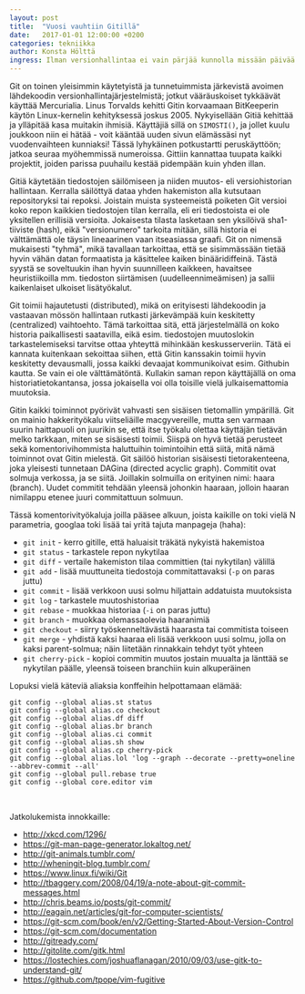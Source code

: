 ```yaml
---
layout: post
title:  "Vuosi vauhtiin Gitillä"
date:   2017-01-01 12:00:00 +0200
categories: tekniikka
author: Konsta Hölttä
ingress: Ilman versionhallintaa ei vain pärjää kunnolla missään päivää pidemmässä projektissa. GT tarjoaa vuoden mittaisen artikkelisarjan Gitin käyttöön - mitä, miksi ja miten.
---
```


Git on toinen yleisimmin käytetyistä ja tunnetuimmista järkevistä avoimen
lähdekoodin versionhallintajärjestelmistä; jotkut vääräuskoiset tykkäävät
käyttää Mercurialia. Linus Torvalds kehitti Gitin korvaamaan BitKeeperin käytön
Linux-kernelin kehityksessä joskus 2005. Nykyisellään Gitiä kehittää ja
ylläpitää kasa muitakin ihmisiä. Käyttäjiä sillä on `SIMOSTI()`, ja jollet
kuulu joukkoon niin ei hätää - voit kääntää uuden sivun elämässäsi nyt
vuodenvaihteen kunniaksi! Tässä lyhykäinen potkustartti peruskäyttöön; jatkoa
seuraa myöhemmissä numeroissa. Gittiin kannattaa tuupata kaikki projektit,
joiden parissa puuhailu kestää pidempään kuin yhden illan.

Gitiä käytetään tiedostojen säilömiseen ja niiden muutos- eli versiohistorian
hallintaan. Kerralla säilöttyä dataa yhden hakemiston alla kutsutaan
repositoryksi tai repoksi. Joistain muista systeemeistä poiketen Git versioi
koko repon kaikkien tiedostojen tilan kerralla, eli eri tiedostoista ei ole
yksitellen erillisiä versioita. Jokaisesta tilasta lasketaan sen yksilöivä
sha1-tiiviste (hash), eikä "versionumero" tarkoita mitään, sillä historia ei
välttämättä ole täysin lineaarinen vaan itseasiassa graafi. Git on nimensä
mukaisesti "tyhmä", mikä tavallaan tarkoittaa, että se sisimmässään tietää
hyvin vähän datan formaatista ja käsittelee kaiken binääridiffeinä. Tästä
syystä se soveltuukin ihan hyvin suunnilleen kaikkeen, havaitsee
heuristiikoilla mm. tiedoston siirtämisen (uudelleennimeämisen) ja sallii
kaikenlaiset ulkoiset lisätyökalut.

Git toimii hajautetusti (distributed), mikä on erityisesti lähdekoodin ja
vastaavan mössön hallintaan rutkasti järkevämpää kuin keskitetty (centralized)
vaihtoehto. Tämä tarkoittaa sitä, että järjestelmällä on koko historia
paikallisesti saatavilla, eikä esim. tiedostojen muutoslokin tarkastelemiseksi
tarvitse ottaa yhteyttä mihinkään keskusserveriin. Tätä ei kannata kuitenkaan
sekoittaa siihen, että Gitin kanssakin toimii hyvin keskitetty devausmalli,
jossa kaikki devaajat kommunikoivat esim. Githubin kautta. Se vain ei ole
välttämätöntä. Kullakin saman repon käyttäjällä on oma historiatietokantansa,
jossa jokaisella voi olla toisille vielä julkaisemattomia muutoksia.

Gitin kaikki toiminnot pyörivät vahvasti sen sisäisen tietomallin ympärillä.
Git on mainio hakkerityökalu viitseliäille macgyvereille, mutta sen varmaan
suurin haittapuoli on juurikin se, että itse työkalu olettaa käyttäjän
tietävän melko tarkkaan, miten se sisäisesti toimii. Siispä on hyvä tietää
perusteet sekä komentorivihommista haluttuihin toimintoihin että siitä, mitä
nämä toiminnot ovat Gitin mielestä. Git säilöö historian sisäisesti
tietorakenteena, joka yleisesti tunnetaan DAGina (directed acyclic graph).
Commitit ovat solmuja verkossa, ja se siitä. Joillakin solmuilla on erityinen
nimi: haara (branch). Uudet commitit tehdään yleensä johonkin haaraan, jolloin
haaran nimilappu etenee juuri commitattuun solmuun.

Tässä komentorivityökaluja joilla pääsee alkuun, joista kaikille on toki vielä
N parametria, googlaa toki lisää tai yritä tajuta manpageja (haha):

* `git init` - kerro gitille, että haluaisit träkätä nykyistä hakemistoa
* `git status` - tarkastele repon nykytilaa
* `git diff` - vertaile hakemiston tilaa committien (tai nykytilan) välillä
* `git add` - lisää muuttuneita tiedostoja commitattavaksi (`-p` on paras juttu)
* `git commit` - lisää verkkoon uusi solmu hiljattain addatuista muutoksista
* `git log` - tarkastele muutoshistoriaa
* `git rebase` - muokkaa historiaa (`-i` on paras juttu)
* `git branch` - muokkaa olemassaolevia haaranimiä
* `git checkout` - siirry työskenneltävästä haarasta tai commitista toiseen
* `git merge` - yhdistä kaksi haaraa eli lisää verkkoon uusi solmu, jolla on
  kaksi parent-solmua; näin liitetään rinnakkain tehdyt työt yhteen
* `git cherry-pick` - kopioi commitin muutos jostain muualta ja länttää se
  nykytilan päälle, yleensä toiseen branchiin kuin alkuperäinen

Lopuksi vielä käteviä aliaksia konffeihin helpottamaan elämää:

```
git config --global alias.st status
git config --global alias.co checkout
git config --global alias.df diff
git config --global alias.br branch
git config --global alias.ci commit
git config --global alias.sh show
git config --global alias.cp cherry-pick
git config --global alias.lol 'log --graph --decorate --pretty=oneline --abbrev-commit --all'
git config --global pull.rebase true
git config --global core.editor vim
```

<br>

Jatkolukemista innokkaille:

* <http://xkcd.com/1296/>
* <https://git-man-page-generator.lokaltog.net/>
* <http://git-animals.tumblr.com/>
* <http://wheningit-blog.tumblr.com/>
* <https://www.linux.fi/wiki/Git>
* <http://tbaggery.com/2008/04/19/a-note-about-git-commit-messages.html>
* <http://chris.beams.io/posts/git-commit/>
* <http://eagain.net/articles/git-for-computer-scientists/>
* <https://git-scm.com/book/en/v2/Getting-Started-About-Version-Control>
* <https://git-scm.com/documentation>
* <http://gitready.com/>
* <http://gitolite.com/gitk.html>
* <https://lostechies.com/joshuaflanagan/2010/09/03/use-gitk-to-understand-git/>
* <https://github.com/tpope/vim-fugitive>
